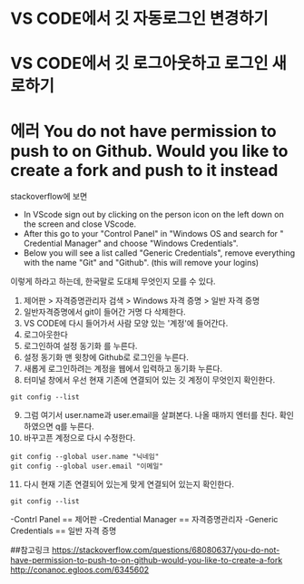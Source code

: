 # VS CODE에서 깃 자동로그인 변경하기
# VS CODE에서 깃 로그아웃하고 로그인 새로하기
# 에러 You do not have permission to push to on Github. Would you like to create a fork and push to it instead

stackoverflow에 보면
- In VScode sign out by clicking on the person icon on the left down on the screen and close VScode.
- After this go to your "Control Panel" in "Windows OS and search for " Credential Manager" and choose "Windows Credentials".
- Below you will see a list called "Generic Credentials", remove everything with the name "Git" and "Github". (this will remove your logins)

이렇게 하라고 하는데, 한국말로 도대체 무엇인지 모를 수 있다.

1. 제어판 > 자격증명관리자 검색 > Windows 자격 증명 > 일반 자격 증명
2. 일반자격증명에서 git이 들어간 거명 다 삭제한다.
3. VS CODE에 다시 들어가서 사람 모양 있는 '계정'에 들어간다.
4. 로그아웃한다
5. 로그인하여 설정 동기화 를 누른다.
6. 설정 동기화 맨 윗창에 Github로 로그인을 누른다.
7. 새롭게 로그인하려는 계정을 웹에서 입력하고 동기화 누른다.
8. 터미널 창에서 우선 현재 기존에 연결되어 있는 깃 계정이 무엇인지 확인한다.
```
git config --list
```
9. 그럼 여기서 user.name과 user.email을 살펴본다. 나올 때까지 엔터를 친다. 확인하였으면 q를 누른다.
10. 바꾸고픈 계정으로 다시 수정한다.
```
git config --global user.name "닉네임"
git config --global user.email "이메일"
```
11. 다시 현재 기존 연결되어 있는게 맞게 연결되어 있는지 확인한다.
```
git config --list
```


-Contrl Panel == 제어판
-Credential Manager == 자격증명관리자
-Generic Credentials == 일반 자격 증명

##참고링크
<https://stackoverflow.com/questions/68080637/you-do-not-have-permission-to-push-to-on-github-would-you-like-to-create-a-fork>    
<http://conanoc.egloos.com/6345602>

